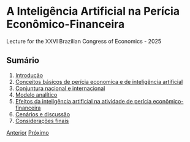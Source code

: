 # A Inteligência Artificial na Perícia Econômico-Financeira
Lecture for the XXVI Brazilian Congress of Economics - 2025

## Sumário

1. [Introdução]()
2. [Conceitos básicos de perícia economica e de inteligência artificial]()
3. [Conjuntura nacional e internacional]()
4. [Modelo analítico]()
5. [Efeitos da inteligência artificial na atividade de perícia econômico-financeira]()
6. [Cenários e discussão]()
7. [Considerações finais]()

[Anterior](index.md)    [Próximo](introducao.md)
